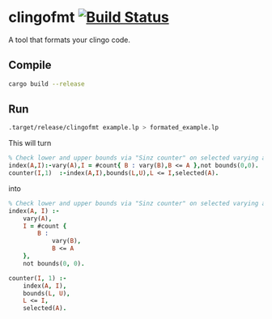 # clingofmt [![Build Status](https://github.com/potassco/clingofmt/workflows/CI%20Test/badge.svg)](https://github.com/potassco/clingofmt)

A tool that formats your clingo code.

## Compile

```sh
cargo build --release
```

## Run

```sh
.target/release/clingofmt example.lp > formated_example.lp
```

This will turn

```prolog
% Check lower and upper bounds via "Sinz counter" on selected varying atoms
index(A,I):-vary(A),I = #count{ B : vary(B),B <= A },not bounds(0,0).
counter(I,1)  :-index(A,I),bounds(L,U),L <= I,selected(A).
```

into

```prolog
% Check lower and upper bounds via "Sinz counter" on selected varying atoms
index(A, I) :-
    vary(A),
    I = #count {
        B :
            vary(B),
            B <= A
    },
    not bounds(0, 0).

counter(I, 1) :-
    index(A, I),
    bounds(L, U),
    L <= I,
    selected(A).

```
